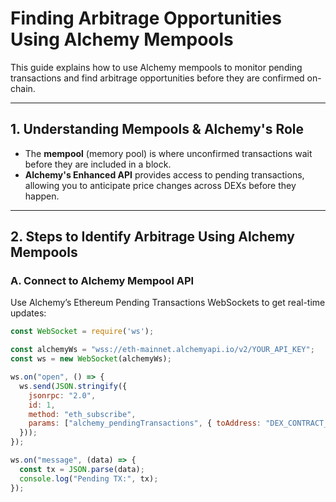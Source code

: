 # Finding Arbitrage Opportunities Using Alchemy Mempools

This guide explains how to use Alchemy mempools to monitor pending transactions and find arbitrage opportunities before they are confirmed on-chain.

---

## 1. Understanding Mempools & Alchemy's Role
- The **mempool** (memory pool) is where unconfirmed transactions wait before they are included in a block.
- **Alchemy's Enhanced API** provides access to pending transactions, allowing you to anticipate price changes across DEXs before they happen.

---

## 2. Steps to Identify Arbitrage Using Alchemy Mempools

### A. Connect to Alchemy Mempool API
Use Alchemy’s Ethereum Pending Transactions WebSockets to get real-time updates:

```javascript
const WebSocket = require('ws');

const alchemyWs = "wss://eth-mainnet.alchemyapi.io/v2/YOUR_API_KEY";
const ws = new WebSocket(alchemyWs);

ws.on("open", () => {
  ws.send(JSON.stringify({
    jsonrpc: "2.0",
    id: 1,
    method: "eth_subscribe",
    params: ["alchemy_pendingTransactions", { toAddress: "DEX_CONTRACT_ADDRESS" }]
  }));
});

ws.on("message", (data) => {
  const tx = JSON.parse(data);
  console.log("Pending TX:", tx);
});
